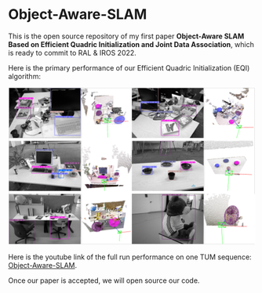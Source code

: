 # Object-Aware-SLAM
This is the open source repository of my first paper **Object-Aware  SLAM  Based  on  Efficient  Quadric  Initialization  and Joint  Data  Association**, which is ready to commit to RAL &amp; IROS 2022.	

Here is the primary performance of our Efficient  Quadric  Initialization (EQI) algorithm:

![perfomance](https://github.com/caobugai12138/Object-Aware-SLAM/blob/main/images/performance.png?raw=true)

Here is the youtube link of the  full run performance on one TUM sequence: [Object-Aware-SLAM](https://youtu.be/Ng6E-lpqJ6E).

Once our paper is accepted, we will open source our code.



